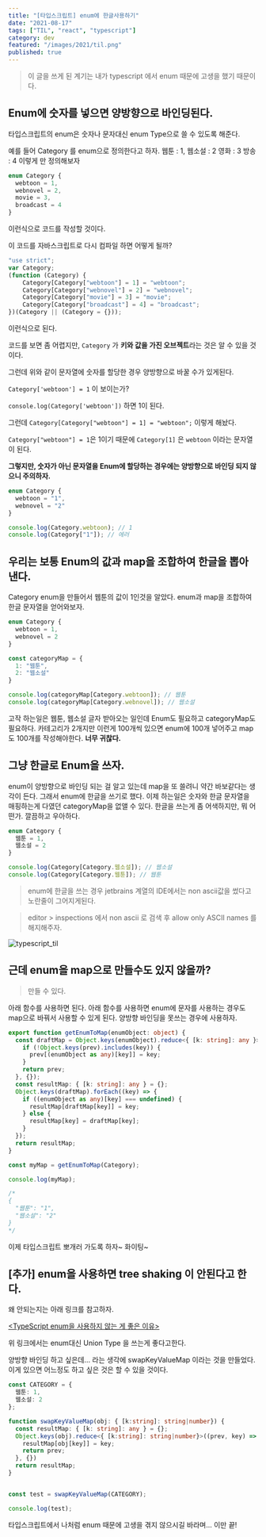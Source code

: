 ```yaml
---
title: "[타입스크립트] enum에 한글사용하기"
date: "2021-08-17"
tags: ["TIL", "react", "typescript"]
category: dev
featured: "/images/2021/til.png"
published: true
---
```


> 이 글을 쓰게 된 계기는 내가 typescript 에서 enum 때문에 고생을 했기 때문이다.

## Enum에 숫자를 넣으면 양방향으로 바인딩된다.

타입스크립트의 enum은 숫자나 문자대신 enum Type으로 쓸 수 있도록 해준다.

예를 들어 Category 를 enum으로 정의한다고 하자.
웹툰 : 1, 웹소설 : 2 영화 : 3 방송 : 4 이렇게 만 정의해보자


```TypeScript
enum Category {
  webtoon = 1,
  webnovel = 2,
  movie = 3,
  broadcast = 4
}
```
이런식으로 코드를 작성할 것이다.

이 코드를 자바스크립트로 다시 컴파일 하면 어떻게 될까?


```TypeScript
"use strict";
var Category;
(function (Category) {
    Category[Category["webtoon"] = 1] = "webtoon";
    Category[Category["webnovel"] = 2] = "webnovel";
    Category[Category["movie"] = 3] = "movie";
    Category[Category["broadcast"] = 4] = "broadcast";
})(Category || (Category = {}));
```

이런식으로 된다.

코드를 보면 좀 어렵지만, `Category` 가 **키와 값을 가진 오브젝트**라는 것은 알 수 있을 것이다.

그런데 위와 같이 문자열에 숫자를 할당한 경우 양방향으로 바꿀 수가 있게된다.

`Category['webtoon'] = 1` 이 보이는가?

`console.log(Category['webtoon'])` 하면 1이 된다.

그런데 `Category[Category["webtoon"] = 1] = "webtoon";` 이렇게 해놨다.

`Category["webtoon"] = 1`은 1이기 때문에 `Category[1]` 은 `webtoon` 이라는 문자열이 된다.

**그렇지만, 숫자가 아닌 문자열을 Enum에 할당하는 경우에는 양방향으로 바인딩 되지 않으니 주의하자.**


```TypeScript
enum Category {
  webtoon = "1",
  webnovel = "2"
}

console.log(Category.webtoon); // 1
console.log(Category["1"]); // 에러
```

## 우리는 보통 Enum의 값과 map을 조합하여 한글을 뽑아낸다.
Category enum을 만들어서 웹툰의 값이 1인것을 알았다. enum과 map을 조합하여 한글 문자열을 얻어와보자.


```TypeScript
enum Category {
  webtoon = 1,
  webnovel = 2
}

const categoryMap = {
  1: "웹툰",
  2: "웹소설"
}

console.log(categoryMap[Category.webtoon]); // 웹툰
console.log(categoryMap[Category.webnovel]); // 웹소설
```

고작 하는일은 웹툰, 웹소설 글자 받아오는 일인데 Enum도 필요하고 categoryMap도 필요하다. 카테고리가 2개지만 이런게 100개씩 있으면 enum에 100개 넣어주고 map도 100개를 작성해야한다. **너무 귀찮다.**

## 그냥 한글로 Enum을 쓰자.
enum이 양방향으로 바인딩 되는 걸 알고 있는데 map을 또 쓸려니 약간 바보같다는 생각이 든다. 그래서 enum에 한글을 쓰기로 했다. 이제 하는일은 숫자와 한글 문자열을 매핑하는게 다였던 categoryMap을 없앨 수 있다. 한글을 쓰는게 좀 어색하지만, 뭐 어떤가. 깔끔하고 우아하다.


```TypeScript
enum Category {
  웹툰 = 1,
  웹소설 = 2
}

console.log(Category[Category.웹소설]); // 웹소설
console.log(Category[Category.웹툰]); // 웹툰
```


> enum에 한글을 쓰는 경우 jetbrains 계열의 IDE에서는 non ascii값을 썼다고 노란줄이 그어지게된다.

> editor > inspections 에서 non ascii 로 검색 후 allow only ASCII names 를 해지해주자.

![typescript_til](/images/2021/2021_08_typescript_til.png)


## 근데 enum을 map으로 만들수도 있지 않을까?

> 만들 수 있다.

아래 함수를 사용하면 된다. 아래 함수를 사용하면 enum에 문자를 사용하는 경우도 map으로 바꿔서 사용할 수 있게 된다. 양방향 바인딩을 못쓰는 경우에 사용하자.

```TypeScript
export function getEnumToMap(enumObject: object) {
  const draftMap = Object.keys(enumObject).reduce<{ [k: string]: any }>((prev, key) => {
    if (!Object.keys(prev).includes(key)) {
      prev[(enumObject as any)[key]] = key;
    }
    return prev;
  }, {});
  const resultMap: { [k: string]: any } = {};
  Object.keys(draftMap).forEach((key) => {
    if ((enumObject as any)[key] === undefined) {
      resultMap[draftMap[key]] = key;
    } else {
      resultMap[key] = draftMap[key];
    }
  });
  return resultMap;
}

const myMap = getEnumToMap(Category);

console.log(myMap);

/*
{
  "웹툰": "1",
  "웹소설": "2"
}
*/
```
이제 타입스크립트 뽀개러 가도록 하자~ 화이팅~



## [추가] enum을 사용하면 tree shaking 이 안된다고 한다.
왜 안되는지는 아래 링크를 참고하자.

[\<TypeScript enum을 사용하지 않는 게 좋은 이유>](https://engineering.linecorp.com/ko/blog/typescript-enum-tree-shaking/)

위 링크에서는 enum대신 Union Type 을 쓰는게 좋다고한다.

양방향 바인딩 하고 싶은데… 라는 생각에 swapKeyValueMap 이라는 것을 만들었다.
이게 있으면 어느정도 하고 싶은 것은 할 수 있을 것이다.

```TypeScript
const CATEGORY = {
  웹툰: 1,
  웹소설: 2
};

function swapKeyValueMap(obj: { [k:string]: string|number}) {
  const resultMap: { [k: string]: any } = {};
  Object.keys(obj).reduce<{ [k:string]: string|number}>((prev, key) => {
    resultMap[obj[key]] = key;
    return prev;
  }, {})
  return resultMap;
}


const test = swapKeyValueMap(CATEGORY);

console.log(test);
```

타입스크립트에서 나처럼 enum 때문에 고생을 겪지 않으시길 바라며... 이만 끝!
